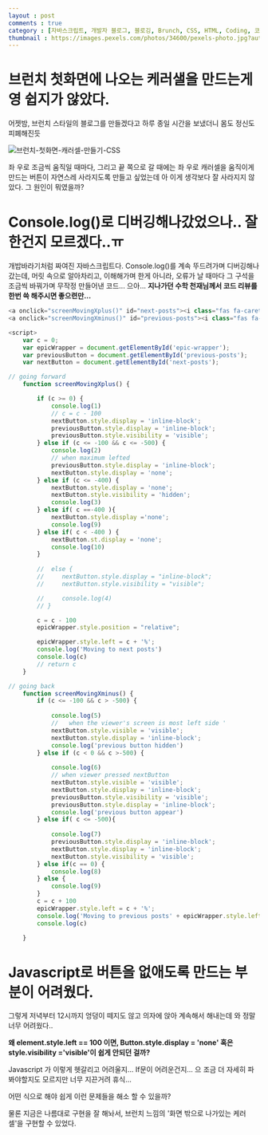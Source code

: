 ```yaml
---
layout : post
comments : true
category : [자바스크립트, 개발자 블로그, 블로깅, Brunch, CSS, HTML, Coding, 코딩, 일기]
thumbnail : https://images.pexels.com/photos/34600/pexels-photo.jpg?auto=compress&cs=tinysrgb&dpr=2&h=650&w=940
---
```


# 브런치 첫화면에 나오는 케러샐을 만드는게 영 쉽지가 않았다.

어젯밤,
브런치 스타일의 블로그를 만들겠다고 하루 종일 시간을 보냈더니
몸도 정신도 피폐해진듯

![브런치-첫화면-캐러셀-만들기-CSS](https://user-images.githubusercontent.com/35059428/63220934-f97ccd00-c1c3-11e9-8262-96bf9b432e64.png)

좌 우로 조금씩 움직일 때마다,
그리고 끝 쪽으로 갈 때에는
좌 우로 캐러셀을 움직이게 만드는 버튼이 자연스레 사라지도록 만들고 싶었는데
아 이게 생각보다 잘 사라지지 않았다.
그 원인이 뭐였을까? 

# Console.log()로 디버깅해나갔었으나.. 잘한건지 모르겠다..ㅠ

개밥바라기처럼 짜여진 자바스크립트다.
Console.log()를 계속 뚜드려가며 디버깅해나갔는데,
머릿 속으로 알아차리고, 이해해가며 한게 아니라,
오류가 날 때마다 그 구석을 조금씩 바꿔가며 무작정 만들어낸 코드...
으아...
**지나가던 수학 천재님께서 코드 리뷰를 한번 쓱 해주시면 좋으련만...**



```javascript
<a onclick="screenMovingXplus()" id="next-posts"><i class="fas fa-caret-right"></i></a>
<a onclick="screenMovingXminus()" id="previous-posts"><i class="fas fa-caret-left"></i></a>

<script>
    var c = 0;
    var epicWrapper = document.getElementById('epic-wrapper');
    var previousButton = document.getElementById('previous-posts');
    var nextButton = document.getElementById('next-posts');

// going forward
    function screenMovingXplus() {

        if (c >= 0) {
            console.log(1)
            // c = c - 100
            nextButton.style.display = 'inline-block';
            previousButton.style.display = 'inline-block';
            previousButton.style.visibility = 'visible';
        } else if (c <= -100 && c <= -500) {
            console.log(2)
            // when maximum lefted 
            previousButton.style.display = 'inline-block';
            nextButton.style.display = 'none';
        } else if (c <= -400) {
            nextButton.style.display = 'none';
            nextButton.style.visibility = 'hidden';
            console.log(3)
        } else if( c ==-400 ){
            nextButton.style.display ='none';
            console.log(9)
        } else if( c < -400 ) {
            nextButton.st.display = 'none';
            console.log(10)
        }
        
        //  else {
        //     nextButton.style.display = "inline-block";
        //     nextButton.style.visibility = "visible";

        //     console.log(4)
        // }

        c = c - 100
        epicWrapper.style.position = "relative";

        epicWrapper.style.left = c + '%';
        console.log('Moving to next posts')
        console.log(c)
        // return c
    }

// going back
    function screenMovingXminus() {
        if (c <= -100 && c > -500) {
            
            console.log(5)
            //   when the viewer's screen is most left side ' 
            nextButton.style.visible = 'visible';
            nextButton.style.display = 'inline-block';
            console.log('previous button hidden')
        } else if (c < 0 && c >-500) {
            
            console.log(6)
            // when viewer pressed nextButton
            nextButton.style.visible = 'visible';
            nextButton.style.display = 'inline-block';
            previousButton.style.visibility = 'visible';
            previousButton.style.display = 'inline-block';
            console.log('previous button appear')
        } else if( c <= -500){
            
            console.log(7)
            previousButton.style.display = 'inline-block';
            nextButton.style.display = 'inline-block';
            nextButton.style.visibility = 'visible';
        } else if(c == 0) {
            console.log(8)
        } else {
            console.log(9)
        }
        c = c + 100
        epicWrapper.style.left = c + '%';
        console.log('Moving to previous posts' + epicWrapper.style.left)
        console.log(c)

    }


```
# Javascript로 버튼을 없애도록 만드는 부분이 어려웠다. 

그렇게 저녁부터 12시까지 엉덩이 떼지도 않고
의자에 앉아 계속해서 해내는데
와 정말 너무 어려웠다..

**왜 element.style.left == 100 이면, Button.style.display = 'none' 혹은 style.visibility ='visible'이 쉽게 안되던 걸까?**

Javascript 가 이렇게 헷갈리고 어려울지...
If문이 어려운건지...
으 조금 더 자세히 파봐야할지도 모르지만
너무 지끈거려 휴식...


어떤 식으로 해야 쉽게 이런 문제들을 해소 할 수 있을까?

물론 지금은 나름대로 구현을 잘 해놔서, 브런치 느낌의 '화면 밖으로 나가있는 케러셀'을 구현할 수 있었다.


